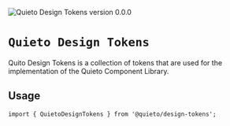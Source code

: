 ![Quieto Design Tokens version 0.0.0](./lib/assets/images/README.png)

# `Quieto Design Tokens`

Quito Design Tokens is a collection of tokens that are used for the implementation of the Quieto Component Library.

## Usage

```
import { QuietoDesignTokens } from '@quieto/design-tokens';
```
